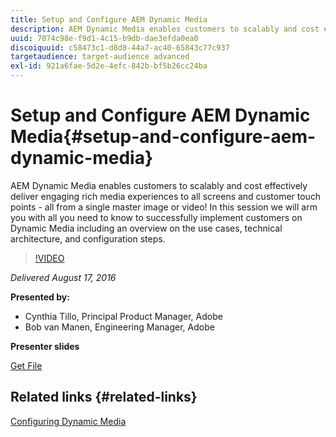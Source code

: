 ```yaml
---
title: Setup and Configure AEM Dynamic Media
description: AEM Dynamic Media enables customers to scalably and cost effectively deliver engaging rich media experiences to all screens and customer touch points - all from a single master image or video!  In this session we will arm you with all you need to know to successfully implement customers on Dynamic Media including an overview on the use cases, technical architecture, and configuration steps.
uuid: 7074c98e-f9d1-4c15-b9db-dae3efda0ea0
discoiquuid: c58473c1-d8d8-44a7-ac40-65843c77c937
targetaudience: target-audience advanced
exl-id: 921a6fae-5d2e-4efc-842b-bf5b26cc24ba
---
```

# Setup and Configure AEM Dynamic Media{#setup-and-configure-aem-dynamic-media}

AEM Dynamic Media enables customers to scalably and cost effectively deliver engaging rich media experiences to all screens and customer touch points - all from a single master image or video!  In this session we will arm you with all you need to know to successfully implement customers on Dynamic Media including an overview on the use cases, technical architecture, and configuration steps. 

>[!VIDEO](https://video.tv.adobe.com/v/19297/?quality=9)

*Delivered August 17, 2016*

**Presented by:**

* Cynthia Tillo, Principal Product Manager, Adobe
* Bob van Manen, Engineering Manager, Adobe

**Presenter slides**

[Get File](assets/aemgems-081716-dynamic-media-configuration.pdf)

## Related links {#related-links}

[Configuring Dynamic Media](https://docs.adobe.com/docs/en/aem/6-2/administer/content/dynamic-media/config-dynamic.html)

<!--
[Get back to the Overview](https://helpx.adobe.com/experience-manager/kt/eseminars/gems/aem-index.html)
-->
